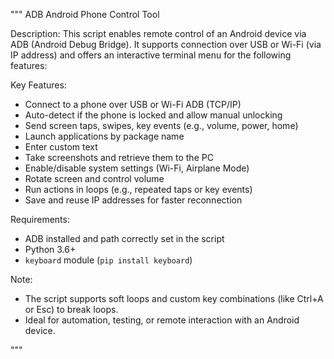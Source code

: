 """
ADB Android Phone Control Tool


Description:
This script enables remote control of an Android device via ADB (Android Debug Bridge). It supports connection over USB or Wi-Fi (via IP address) and offers an interactive terminal menu for the following features:

Key Features:
- Connect to a phone over USB or Wi-Fi ADB (TCP/IP)
- Auto-detect if the phone is locked and allow manual unlocking
- Send screen taps, swipes, key events (e.g., volume, power, home)
- Launch applications by package name
- Enter custom text
- Take screenshots and retrieve them to the PC
- Enable/disable system settings (Wi-Fi, Airplane Mode)
- Rotate screen and control volume
- Run actions in loops (e.g., repeated taps or key events)
- Save and reuse IP addresses for faster reconnection

Requirements:
- ADB installed and path correctly set in the script
- Python 3.6+
- `keyboard` module (`pip install keyboard`)

Note:
- The script supports soft loops and custom key combinations (like Ctrl+A or Esc) to break loops.
- Ideal for automation, testing, or remote interaction with an Android device.

"""
